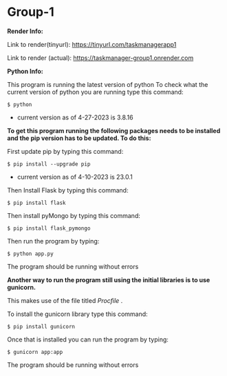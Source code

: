 # Group-1
**Render Info:**

Link to render(tinyurl): https://tinyurl.com/taskmanagerapp1

Link to render (actual): https://taskmanager-group1.onrender.com

**Python Info:**

This program is running the latest version of python 
To check what the current version of python you are running type this command:
```console
$ python
```
- current version as of 4-27-2023 is 3.8.16

**To get this program running the following packages needs to be installed and the pip version has to be updated. To do this:**

First update pip by typing this command:
```console
$ pip install --upgrade pip     
```
- current version as of 4-10-2023 is 23.0.1

Then Install Flask by typing this command:
```console
$ pip install flask
```
Then install pyMongo by typing this command:
```console
$ pip install flask_pymongo
```
Then run the program by typing:
```console
$ python app.py
```
The program should be running without errors

**Another way to run the program still using the initial libraries is to use gunicorn.** 

This makes use of the file titled *Procfile* .

To install the gunicorn library type this command:
```console
$ pip install gunicorn
```
Once that is installed you can run the program by typing:
```console
$ gunicorn app:app
```
The program should be running without errors